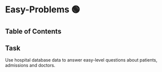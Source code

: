 # Easy-Problems 🟢

## Table of Contents

## Task
Use hospital database data to answer easy-level questions about patients, admissions and doctors.
